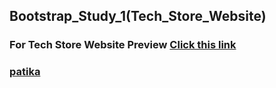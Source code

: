 ## Bootstrap_Study_1(Tech_Store_Website)
### For Tech Store Website Preview [Click this link](https://kaderergin.github.io/Bootstrap/Bootstrap_Study_1/) 

### [patika](https://academy.patika.dev/tr/profile)
